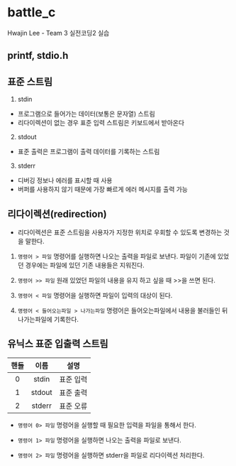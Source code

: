 __battle_c__
======
Hwajin Lee - Team 3
실전코딩2 실습

printf, stdio.h
------

## 표준 스트림 
1. stdin
- 프로그램으로 들어가는 데이터(보통은 문자열) 스트림
- 리다이렉션이 없는 경우 표준 입력 스트림은 키보드에서 받아온다
2. stdout
- 표준 출력은 프로그램이 출력 데이터를 기록하는 스트림
3. stderr 
- 디버깅 정보나 에러를 표시할 때 사용
- 버퍼를 사용하지 않기 때문에 가장 빠르게 에러 메시지를 출력 가능


## 리다이렉션(redirection)
- 리다이렉션은 표준 스트림을 사용자가 지정한 위치로 우회할 수 있도록 변경하는 것을 말한다.
1. `명령어 > 파일`
명령어를 실행하면 나오는 출력을 파일로 보낸다.
파일이 기존에 있었던 경우에는 파일에 있던 기존 내용들은 지워진다.

2. `명령어 >> 파일`
원래 있었던 파일의 내용을 유지 하고 싶을 때 >>을 쓰면 된다.

3. `명령어 < 파일`
명령어을 실행하면 파일이 입력의 대상이 된다.

4. `명령어 < 들어오는파일 > 나가는파일`
명령어은 들어오는파일에서 내용을 불러들인 뒤 나가는파일에 기록한다.


## 유닉스 표준 입출력 스트림

| 핸들 | 이름 | 설명 |
|:--------:|:--------:|:--------:|
| 0 | stdin | 표준 입력|
| 1 | stdout | 표준 출력 |
| 2 | stderr | 표준 오류 |

- `명령어 0> 파일`
명령어을 실행할 때 필요한 입력을 파일을 통해서 한다.

- `명령어 1> 파일`
명령어을 실행하면 나오는 출력을 파일로 보낸다.

- `명령어 2> 파일`
명령어을 실행하면 stderr을 파일로 리다이렉션 처리한다.
